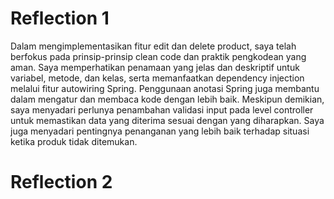 # Reflection 1
Dalam mengimplementasikan fitur edit dan delete product, saya telah berfokus pada prinsip-prinsip clean code dan praktik pengkodean yang aman. Saya memperhatikan penamaan yang jelas dan deskriptif untuk variabel, metode, dan kelas, serta memanfaatkan dependency injection melalui fitur autowiring Spring. Penggunaan anotasi Spring juga membantu dalam mengatur dan membaca kode dengan lebih baik. Meskipun demikian, saya menyadari perlunya penambahan validasi input pada level controller untuk memastikan data yang diterima sesuai dengan yang diharapkan. Saya juga menyadari pentingnya penanganan yang lebih baik terhadap situasi ketika produk tidak ditemukan.
# Reflection 2
